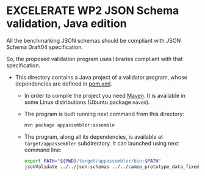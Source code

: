 # EXCELERATE WP2 JSON Schema validation, Java edition

All the benchmarking JSON schemas should be compliant with JSON Schema Draft04 specification.

So, the proposed validation program uses libraries compliant with that specification.

* This directory contains a Java project of a validator program, whose dependencies are defined in [pom.xml](pom.xml).
	- In order to compile the project you need [Maven](https://maven.apache.org/). It is available in some Linux distributions (Ubuntu package `maven`).
	
	- The program is built running next command from this directory:
	  ```bash
	  mvn package appassembler:assemble
	  ```
	
	- The program, along all its dependencies, is available at `target/appassembler` subdirectory. It can launched using next command line:
	  ```bash
	  export PATH="${PWD}/target/appassembler/bin:$PATH"
	  jsonValidate ../../json-schemas ../../cameo_prototype_data_fixed
	  ```
